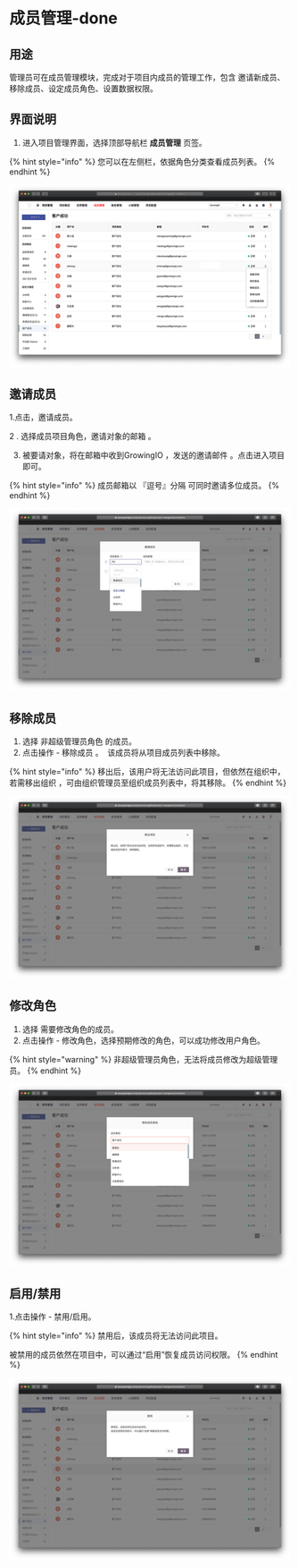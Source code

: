 # 成员管理-done

## **用途**

管理员可在成员管理模块，完成对于项目内成员的管理工作，包含 邀请新成员、移除成员、设定成员角色、设置数据权限。

## **界面说明**

1. 进入项目管理界面，选择顶部导航栏 **成员管理** 页签。

{% hint style="info" %}
 您可以在左侧栏，依据角色分类查看成员列表。
{% endhint %}

![](../../.gitbook/assets/ying-mu-jie-tu-20200418-xia-wu-4.06.49.png)

## 邀请成员

1.点击，邀请成员。  
  
2 . 选择成员项目角色，邀请对象的邮箱 。  
  
3. 被要请对象，将在邮箱中收到GrowingIO ，发送的邀请邮件 。点击进入项目即可。

{% hint style="info" %}
成员邮箱以 『逗号』分隔 可同时邀请多位成员。
{% endhint %}

![](../../.gitbook/assets/ying-mu-jie-tu-20200418-xia-wu-4.09.29.png)

## 移除成员

1. 选择 非超级管理员角色 的成员。
2. 点击操作 - 移除成员 。    该成员将从项目成员列表中移除。

{% hint style="info" %}
移出后，该用户将无法访问此项目，但依然在组织中，若需移出组织 ，可由组织管理员至组织成员列表中，将其移除。
{% endhint %}

![](../../.gitbook/assets/ying-mu-jie-tu-20200418-xia-wu-4.14.28.png)

## 修改角色

1. 选择 需要修改角色的成员。
2. 点击操作 - 修改角色，选择预期修改的角色，可以成功修改用户角色。

{% hint style="warning" %}
非超级管理员角色，无法将成员修改为超级管理员。
{% endhint %}

![](../../.gitbook/assets/ying-mu-jie-tu-20200418-xia-wu-4.18.49.png)

## 启用/禁用

1.点击操作 - 禁用/启用。

{% hint style="info" %}
禁用后，该成员将无法访问此项目。

被禁用的成员依然在项目中，可以通过“启用”恢复成员访问权限。
{% endhint %}

![](../../.gitbook/assets/ying-mu-jie-tu-20200418-xia-wu-4.14.40.png)

